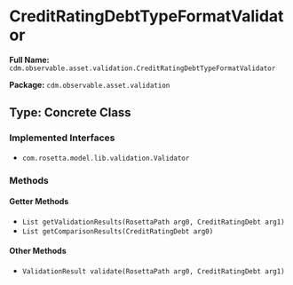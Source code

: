 # CreditRatingDebtTypeFormatValidator

**Full Name:** `cdm.observable.asset.validation.CreditRatingDebtTypeFormatValidator`

**Package:** `cdm.observable.asset.validation`

## Type: Concrete Class

### Implemented Interfaces

- `com.rosetta.model.lib.validation.Validator`

### Methods

#### Getter Methods

- `List getValidationResults(RosettaPath arg0, CreditRatingDebt arg1)`
- `List getComparisonResults(CreditRatingDebt arg0)`

#### Other Methods

- `ValidationResult validate(RosettaPath arg0, CreditRatingDebt arg1)`

